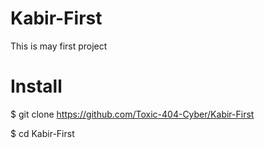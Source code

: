 # Kabir-First
This is may first project 
# Install
$ git clone https://github.com/Toxic-404-Cyber/Kabir-First

$ cd Kabir-First
